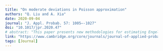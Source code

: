 ```yaml
---
title: "On moderate deviations in Poisson approximation"
authors: "Q. Liu and A. Xia"
date: 2020-09-04
journal: "J. Appl. Probab. 57: 1005–-1027"
doi: "10.1017/jpr.2020.47"
# abstract: "This paper presents new methodologies for estimating Engel curves using nonparametric regression techniques..."
link: "https://www.cambridge.org/core/journals/journal-of-applied-probability/article/abs/on-moderate-deviations-in-poisson-approximation/34E48F71D4584B1EA68D0DCF9A617D38"
tags: [Journal]
---
```

